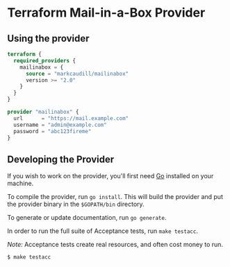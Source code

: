 # Terraform Mail-in-a-Box Provider

## Using the provider

```terraform
terraform {
  required_providers {
    mailinabox = {
      source = "markcaudill/mailinabox"
      version >= "2.0"
    }
  }
}

provider "mailinabox" {
  url      = "https://mail.example.com"
  username = "admin@example.com"
  password = "abc123fireme"
}
```

## Developing the Provider

If you wish to work on the provider, you'll first need [Go](http://www.golang.org) installed on your machine.

To compile the provider, run `go install`. This will build the provider and put the provider binary in the `$GOPATH/bin` directory.

To generate or update documentation, run `go generate`.

In order to run the full suite of Acceptance tests, run `make testacc`.

*Note:* Acceptance tests create real resources, and often cost money to run.

```sh
$ make testacc
```
